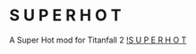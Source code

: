 # S U P E R H O T
A Super Hot mod for Titanfall 2
[!S U P E R H O T](https://github.com/taskinoz/Super-Hot/blob/1d66399fe31664c297dec49e3649362a6342d1cf/assets/superhot.gif)
